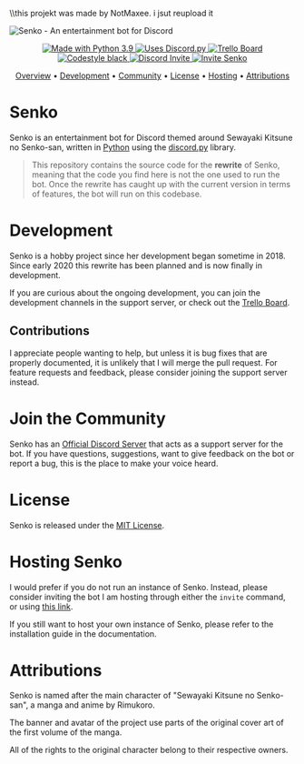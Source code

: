 \\\\this projekt was made by NotMaxee. i jsut reupload it
<!-- Banner & Title -->

<img src="https://i.imgur.com/Ot5uX1O.png" alt="Senko - An entertainment bot for Discord">

<!-- Badges -->

<p align="center">
  <a href="https://www.python.org/">
    <img src="https://img.shields.io/badge/Made%20With-Python%203.9-1182c2?logo=Python&logoColor=white" alt="Made with Python 3.9">
  </a>
  <a href="https://github.com/Rapptz/discord.py">
    <img src="https://img.shields.io/badge/Uses-discord.py-1182c2?logo=Python&logoColor=white" alt="Uses Discord.py">
  </a>
  <a href="https://trello.com/b/v2gBsOfa/senko">
    <img src="https://img.shields.io/badge/View%20on-Trello-0079BF?logo=trello&logoColorwhite" alt="Trello Board">
  </a>
  <a href="https://github.com/psf/black">
    <img src="https://img.shields.io/badge/code%20style-black-000000?logo=Python&logoColor=white" alt="Codestyle black">
  </a>
  <a href="https://discord.gg/ymrhJmc">
    <img src="https://img.shields.io/discord/519470571986223127?color=7289DA&label=Discord&logo=discord&logoColor=white" alt="Discord Invite">
  </a>
  <a href="https://discordapp.com/oauth2/authorize?client_id=460047216246128650&scope=bot&permissions=3468352">
    <img src="https://img.shields.io/badge/Invite-Senko-7289DA?logo=discord&logoColor=white" alt="Invite Senko">
  </a>
</p>

<!-- Contents -->

<p align="center">
  <a href="#overview">Overview</a>
  •
  <a href="#development">Development</a>
  •
  <a href="#join-the-community">Community</a>
  • 
  <a href="#license">License</a>
  •
  <a href="#hosting-senko">Hosting</a>
  •
  <a href="#attributions">Attributions</a>
  <br>
</p>

<!-- Content -->

# Senko

Senko is an entertainment bot for Discord themed around Sewayaki Kitsune no
Senko-san, written in [Python](https://www.python.org/) using the
[discord.py](https://github.com/Rapptz/discord.py) library.

> This repository contains the source code for the **rewrite** of Senko, meaning
> that the code you find here is not the one used to run the bot. Once the
> rewrite has caught up with the current version in terms of features, the bot
> will run on this codebase.

# Development

Senko is a hobby project since her development began sometime in 2018. Since
early 2020 this rewrite has been planned and is now finally in development.

If you are curious about the ongoing development, you can join the development
channels in the support server, or check out the
[Trello Board](https://trello.com/b/v2gBsOfa/senko).

## Contributions

I appreciate people wanting to help, but unless it is bug fixes that are
properly documented, it is unlikely that I will merge the pull request. For
feature requests and feedback, please consider joining the support server
instead.

# Join the Community

Senko has an [Official Discord Server](https://discord.gg/ymrhJmc) that acts as
a support server for the bot. If you have questions, suggestions, want to give
feedback on the bot or report a bug, this is the place to make your voice heard.

# License

Senko is released under the [MIT License](LICENSE). 

# Hosting Senko

I would prefer if you do not run an instance of Senko. Instead, please consider
inviting the bot I am hosting through either the ``invite`` command, or using
[this link](https://discordapp.com/oauth2/authorize?client_id=460047216246128650&scope=bot&permissions=3468352).

If you still want to host your own instance of Senko, please refer to the
installation guide in the documentation.

# Attributions

Senko is named after the main character of "Sewayaki Kitsune no Senko-san", a
manga and anime by Rimukoro. 

The banner and avatar of the project use parts of the original cover art of the
first volume of the manga. 

All of the rights to the original character belong to their respective owners.
